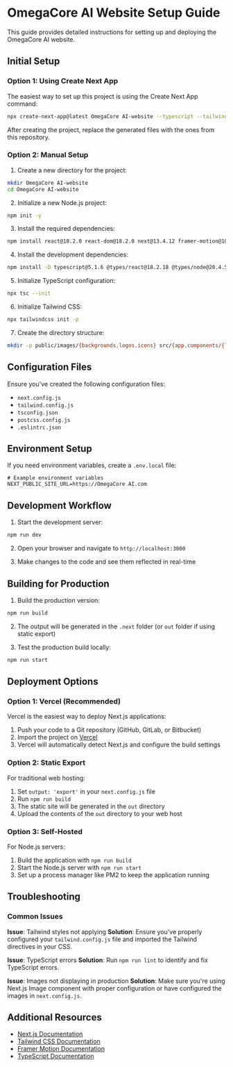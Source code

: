 # OmegaCore AI Website Setup Guide

This guide provides detailed instructions for setting up and deploying the OmegaCore AI website.

## Initial Setup

### Option 1: Using Create Next App

The easiest way to set up this project is using the Create Next App command:

```bash
npx create-next-app@latest OmegaCore AI-website --typescript --tailwind --eslint
```

After creating the project, replace the generated files with the ones from this repository.

### Option 2: Manual Setup

1. Create a new directory for the project:
```bash
mkdir OmegaCore AI-website
cd OmegaCore AI-website
```

2. Initialize a new Node.js project:
```bash
npm init -y
```

3. Install the required dependencies:
```bash
npm install react@18.2.0 react-dom@18.2.0 next@13.4.12 framer-motion@10.15.0 react-icons@4.10.1 react-intersection-observer@9.5.2 react-tsparticles@2.12.2 tsparticles@2.12.0 tsparticles-engine@2.12.0 tsparticles-slim@2.12.0
```

4. Install the development dependencies:
```bash
npm install -D typescript@5.1.6 @types/react@18.2.18 @types/node@20.4.5 @types/react-dom@18.2.7 tailwindcss@3.3.3 postcss@8.4.27 autoprefixer@10.4.14 eslint@8.46.0 eslint-config-next@13.4.12
```

5. Initialize TypeScript configuration:
```bash
npx tsc --init
```

6. Initialize Tailwind CSS:
```bash
npx tailwindcss init -p
```

7. Create the directory structure:
```bash
mkdir -p public/images/{backgrounds,logos,icons} src/{app,components/{layout,ui,home,animations},constants,styles,types,utils}
```

## Configuration Files

Ensure you've created the following configuration files:
- `next.config.js`
- `tailwind.config.js`
- `tsconfig.json`
- `postcss.config.js`
- `.eslintrc.json`

## Environment Setup

If you need environment variables, create a `.env.local` file:
```
# Example environment variables
NEXT_PUBLIC_SITE_URL=https://OmegaCore AI.com
```

## Development Workflow

1. Start the development server:
```bash
npm run dev
```

2. Open your browser and navigate to `http://localhost:3000`

3. Make changes to the code and see them reflected in real-time

## Building for Production

1. Build the production version:
```bash
npm run build
```

2. The output will be generated in the `.next` folder (or `out` folder if using static export)

3. Test the production build locally:
```bash
npm run start
```

## Deployment Options

### Option 1: Vercel (Recommended)

Vercel is the easiest way to deploy Next.js applications:

1. Push your code to a Git repository (GitHub, GitLab, or Bitbucket)
2. Import the project on [Vercel](https://vercel.com)
3. Vercel will automatically detect Next.js and configure the build settings

### Option 2: Static Export

For traditional web hosting:

1. Set `output: 'export'` in your `next.config.js` file
2. Run `npm run build`
3. The static site will be generated in the `out` directory
4. Upload the contents of the `out` directory to your web host

### Option 3: Self-Hosted

For Node.js servers:

1. Build the application with `npm run build`
2. Start the Node.js server with `npm run start`
3. Set up a process manager like PM2 to keep the application running

## Troubleshooting

### Common Issues

**Issue**: Tailwind styles not applying
**Solution**: Ensure you've properly configured your `tailwind.config.js` file and imported the Tailwind directives in your CSS.

**Issue**: TypeScript errors
**Solution**: Run `npm run lint` to identify and fix TypeScript errors.

**Issue**: Images not displaying in production
**Solution**: Make sure you're using Next.js Image component with proper configuration or have configured the images in `next.config.js`.

## Additional Resources

- [Next.js Documentation](https://nextjs.org/docs)
- [Tailwind CSS Documentation](https://tailwindcss.com/docs)
- [Framer Motion Documentation](https://www.framer.com/motion/)
- [TypeScript Documentation](https://www.typescriptlang.org/docs/)